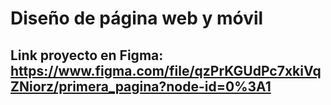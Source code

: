 # Diseño de página web y móvil 
## Link proyecto en Figma: https://www.figma.com/file/qzPrKGUdPc7xkiVqZNiorz/primera_pagina?node-id=0%3A1
